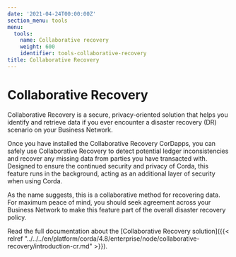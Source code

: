 ```yaml
---
date: '2021-04-24T00:00:00Z'
section_menu: tools
menu:
  tools:
    name: Collaborative recovery
    weight: 600
    identifier: tools-collaborative-recovery
title: Collaborative Recovery
---
```


# Collaborative Recovery

Collaborative Recovery is a secure, privacy-oriented solution that helps you identify and retrieve data if you ever encounter a disaster recovery (DR) scenario on your Business Network.

Once you have installed the Collaborative Recovery CorDapps, you can safely use Collaborative Recovery to detect potential ledger inconsistencies and recover any missing data from parties you have transacted with. Designed to ensure the continued security and privacy of Corda, this feature runs in the background, acting as an additional layer of security when using Corda.

As the name suggests, this is a collaborative method for recovering data. For maximum peace of mind, you should seek agreement across your Business Network to make this feature part of the overall disaster recovery policy.

Read the full documentation about the [Collaborative Recovery solution]({{< relref "../../../en/platform/corda/4.8/enterprise/node/collaborative-recovery/introduction-cr.md" >}}).
